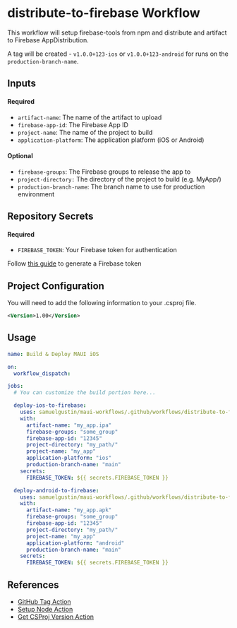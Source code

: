# distribute-to-firebase Workflow

This workflow will setup firebase-tools from npm and distribute and artifact to Firebase AppDistribution.

A tag will be created - `v1.0.0+123-ios` or `v1.0.0+123-android` for runs on the `production-branch-name`.

## Inputs

#### Required

- `artifact-name`: The name of the artifact to upload
- `firebase-app-id`: The Firebase App ID
- `project-name`: The name of the project to build
- `application-platform`: The application platform (iOS or Android)

#### Optional

- `firebase-groups`: The Firebase groups to release the app to
- `project-directory:` The directory of the project to build (e.g. MyApp/)
- `production-branch-name`: The branch name to use for production environment

## Repository Secrets

#### Required

- `FIREBASE_TOKEN`: Your Firebase token for authentication

Follow [this guide](https://firebase.google.com/docs/cli#cli-ci-systems-firebase-token) to generate a Firebase token

## Project Configuration

You will need to add the following information to your .csproj file.

```xml
<Version>1.00</Version>
```

## Usage

```yaml
name: Build & Deploy MAUI iOS

on:
  workflow_dispatch:

jobs:
  # You can customize the build portion here...

  deploy-ios-to-firebase:
    uses: samuelgustin/maui-workflows/.github/workflows/distribute-to-firebase.yml@main
    with:
      artifact-name: "my_app.ipa"
      firebase-groups: "some_group"
      firebase-app-id: "12345"
      project-directory: "my_path/"
      project-name: "my_app"
      application-platform: "ios"
      production-branch-name: "main"
    secrets:
      FIREBASE_TOKEN: ${{ secrets.FIREBASE_TOKEN }}

  deploy-android-to-firebase:
    uses: samuelgustin/maui-workflows/.github/workflows/distribute-to-firebase.yml@main
    with:
      artifact-name: "my_app.apk"
      firebase-groups: "some_group"
      firebase-app-id: "12345"
      project-directory: "my_path/"
      project-name: "my_app"
      application-platform: "android"
      production-branch-name: "main"
    secrets:
      FIREBASE_TOKEN: ${{ secrets.FIREBASE_TOKEN }}
```

## References

- [GitHub Tag Action](https://github.com/marketplace/actions/github-actions-create-tag)
- [Setup Node Action](https://github.com/actions/setup-node/releases/tag/v4.3.0)
- [Get CSProj Version Action](https://github.com/marketplace/actions/get-csproj-version)
